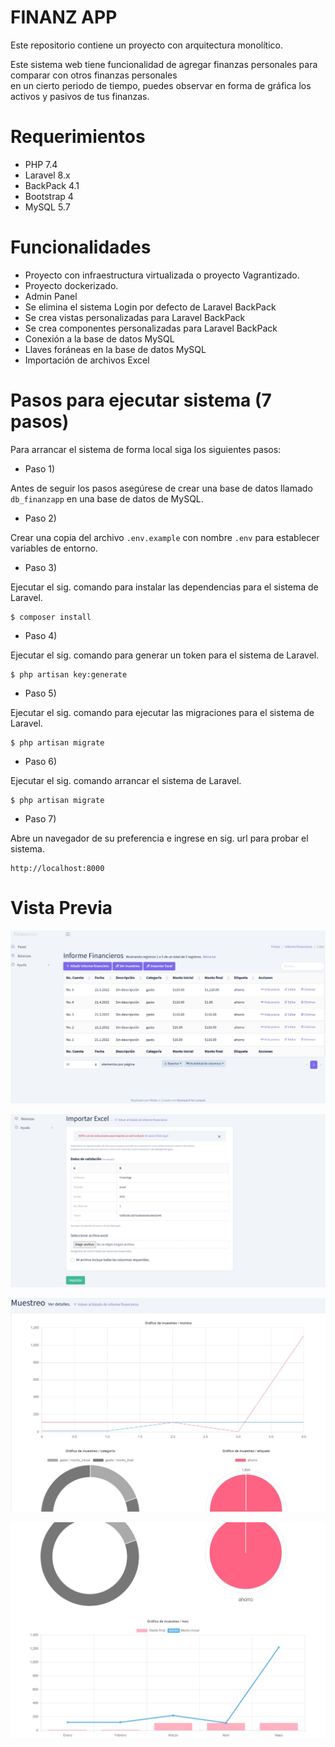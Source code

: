# FINANZ APP

Este repositorio contiene un proyecto con arquitectura monolítico.

Este sistema web tiene funcionalidad de agregar finanzas personales para comparar con otros finanzas personales <br/> 
en un cierto periodo de tiempo, puedes observar en forma de gráfica los activos y pasivos de tus finanzas.

# Requerimientos

- PHP 7.4
- Laravel 8.x
- BackPack 4.1
- Bootstrap 4
- MySQL 5.7

# Funcionalidades

- Proyecto con infraestructura virtualizada o proyecto Vagrantizado.
- Proyecto dockerizado.
- Admin Panel
- Se elimina el sistema Login por defecto de Laravel BackPack
- Se crea vistas personalizadas para Laravel BackPack
- Se crea componentes personalizadas para Laravel BackPack
- Conexión a la base de datos MySQL
- Llaves foráneas en la base de datos MySQL
- Importación de archivos Excel

# Pasos para ejecutar sistema (7 pasos)

Para arrancar el sistema de forma local siga los siguientes pasos:

* Paso 1)

Antes de seguir los pasos asegúrese de crear una base de datos llamado `db_finanzapp` en una base de datos de MySQL.

* Paso 2)

Crear una copia del archivo `.env.example` con nombre `.env` para establecer variables de entorno.

* Paso 3)

Ejecutar el sig. comando para instalar las dependencias para el sistema de Laravel.

```shell
$ composer install
```

* Paso 4)

Ejecutar el sig. comando para generar un token para el sistema de Laravel.

```shell
$ php artisan key:generate
```

* Paso 5)

Ejecutar el sig. comando para ejecutar las migraciones para el sistema de Laravel.

```shell
$ php artisan migrate
```

* Paso 6)

Ejecutar el sig. comando arrancar el sistema de Laravel.

```shell
$ php artisan migrate
```

* Paso 7)

Abre un navegador de su preferencia e ingrese en sig. url para probar el sistema.

```text
http://localhost:8000
```

# Vista Previa

![01.png](/screenshots/01.png)

![02.png](/screenshots/02.png)

![03.png](/screenshots/03.png)

![04.png](/screenshots/04.png)
